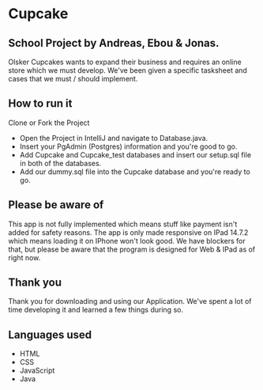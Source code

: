 # Cupcake

## School Project by Andreas, Ebou & Jonas.

Olsker Cupcakes wants to expand their business and requires an online store
which we must develop. We've been given a specific tasksheet and cases that we 
must / should implement.

## How to run it

Clone or Fork the Project

- Open the Project in IntelliJ and navigate to Database.java.
- Insert your PgAdmin (Postgres) information and you're good to go.
- Add Cupcake and Cupcake_test databases and insert our setup.sql file in both of the databases.
- Add our dummy.sql file into the Cupcake database and you're ready to go.

## Please be aware of

This app is not fully implemented which means stuff like payment isn't added for safety reasons.
The app is only made responsive on IPad 14.7.2 which means loading it on IPhone won't look good.
We have blockers for that, but please be aware that the program is designed for Web & IPad as of right now.

## Thank you

Thank you for downloading and using our Application. We've spent a lot of time developing it and 
learned a few things during so.

## Languages used

- HTML
- CSS
- JavaScript
- Java